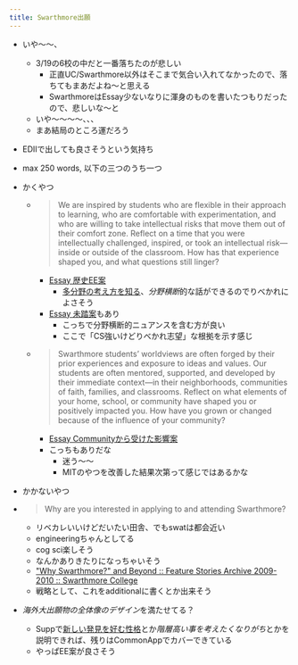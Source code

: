 ```yaml
---
title: Swarthmore出願
---
```


* いや〜〜、
  
  * 3/19の6校の中だと一番落ちたのが悲しい
    * 正直UC/Swarthmore以外はそこまで気合い入れてなかったので、落ちてもまあだよね〜と思える
    * SwarthmoreはEssay少ないなりに渾身のものを書いたつもりだったので、悲しいな〜と
  * いや〜〜〜〜、、、
  * まあ結局のところ運だろう
* EDIIで出しても良さそうという気持ち

* max 250 words, 以下の三つのうち一つ

* かくやつ
  
  * 
     > 
     > We are inspired by students who are flexible in their approach to learning, who are comfortable with experimentation, and who are willing to take intellectual risks that move them out of their comfort zone. Reflect on a time that you were intellectually challenged, inspired, or took an intellectual risk—inside or outside of the classroom. How has that experience shaped you, and what questions still linger?
    
    * [Essay 歴史EE案](Essay%20%E6%AD%B4%E5%8F%B2EE%E6%A1%88.md)
      * [多分野の考え方を知る](%E5%A4%9A%E5%88%86%E9%87%8E%E3%81%AE%E8%80%83%E3%81%88%E6%96%B9%E3%82%92%E7%9F%A5%E3%82%8B.md)、*分野横断*的な話ができるのでりべかれによさそう
    * [Essay 未踏案](Essay%20%E6%9C%AA%E8%B8%8F%E6%A1%88.md)もあり
      * こっちで分野横断的ニュアンスを含む方が良い
      * ここで「CS強いけどりべかれ志望」な根拠を示す感じ
  * 
     > 
     > Swarthmore students’ worldviews are often forged by their prior experiences and exposure to ideas and values. Our students are often mentored, supported, and developed by their immediate context—in their neighborhoods, communities of faith, families, and classrooms. Reflect on what elements of your home, school, or community have shaped you or positively impacted you. How have you grown or changed because of the influence of your community?
    
    * [Essay Communityから受けた影響案](Essay%20Community%E3%81%8B%E3%82%89%E5%8F%97%E3%81%91%E3%81%9F%E5%BD%B1%E9%9F%BF%E6%A1%88.md)
    * こっちもありだな
      * 迷う〜〜
      * MITのやつを改善した結果次第って感じではあるかな
* かかないやつ

* 
   > 
   > Why are you interested in applying to and attending Swarthmore?
  
  * リベカレいいけどだいたい田舎、でもswatは都会近い
  * engineeringちゃんとしてる
  * cog sci楽しそう
  * なんかありきたりになっちゃいそう
  * ["Why Swarthmore?" and Beyond :: Feature Stories Archive 2009-2010 :: Swarthmore College](https://www.swarthmore.edu/feature-stories-archive-2009-2010/why-swarthmore-and-beyond)
  * 戦略として、これをadditionalに書くとか出来そう
* *海外大出願物の全体像のデザイン*を満たせてる？
  
  * Suppで[新しい発見を好む性格](%E6%96%B0%E3%81%97%E3%81%84%E7%99%BA%E8%A6%8B%E3%82%92%E5%A5%BD%E3%82%80%E6%80%A7%E6%A0%BC.md)とか*階層高い事を考えたくなりがち*とかを説明できれば、残りはCommonAppでカバーできている
  * やっぱEE案が良さそう
